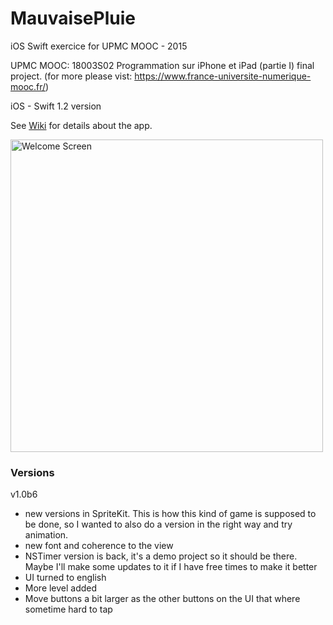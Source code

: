 # MauvaisePluie
iOS Swift exercice for UPMC MOOC - 2015

UPMC MOOC: 18003S02 Programmation sur iPhone et iPad (partie I) final project.
(for more please vist: https://www.france-universite-numerique-mooc.fr/)

iOS - Swift 1.2 version

See [Wiki](https://github.com/razvn/MauvaisePluie/wiki) for details about the app.

<img src="http://i.imgur.com/wCBqqG7.png" alt="Welcome Screen" width="500px">

### Versions
v1.0b6
- new versions in SpriteKit. This is how this kind of game is supposed to be done, so I wanted to also do a version in the right way and try animation.
- new font and coherence to the view
- NSTimer version is back, it's a demo project so it should be there. Maybe I'll make some updates to it if I have free times to make it better
- UI turned to english
- More level added
- Move buttons a bit larger as the other buttons on the UI that where sometime hard to tap
